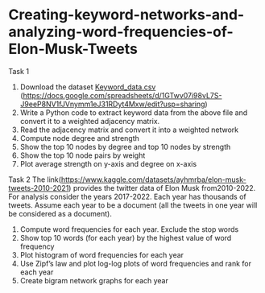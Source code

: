 # Creating-keyword-networks-and-analyzing-word-frequencies-of-Elon-Musk-Tweets

Task 1
1. Download the dataset [Keyword_data.csv](https://github.com/shahkimaya/Creating-keyword-networks-and-analyzing-word-frequencies-of-Elon-Musk-Tweets/files/10289936/Keyword_data.csv)
(https://docs.google.com/spreadsheets/d/1GTwv07i98vL7S-J9eeP8NV1fJVnymm1eJ31RDyt4Mxw/edit?usp=sharing)
2. Write a Python code to extract keyword data from the above file and convert it to a weighted adjacency matrix.
3. Read the adjacency matrix and convert it into a weighted network
4. Compute node degree and strength
5. Show the top 10 nodes by degree and top 10 nodes by strength
6. Show the top 10 node pairs by weight
7. Plot average strength on y-axis and degree on x-axis


Task 2
The link(https://www.kaggle.com/datasets/ayhmrba/elon-musk-tweets-2010-2021) provides the twitter data of Elon Musk from2010-2022. For analysis consider
the years 2017-2022. Each year has thousands of tweets. Assume each year to be a
document (all the tweets in one year will be considered as a document).
1. Compute word frequencies for each year. Exclude the stop words
2. Show top 10 words (for each year) by the highest value of word frequency
3. Plot histogram of word frequencies for each year
4. Use Zipf’s law and plot log-log plots of word frequencies and rank for each year
5. Create bigram network graphs for each year
